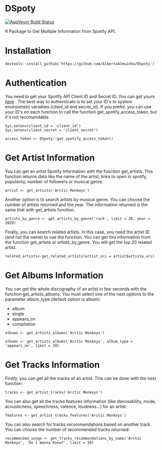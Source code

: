 # DSpoty
[![AppVeyor Build Status](https://ci.appveyor.com/api/projects/status/github/methodds/stminsights?branch=master&svg=true)](https://ci.appveyor.com/project/methodds/stminsights)

R Package to Get Multiple Information from Spotify API.

# Installation

`devtools::install_github('https://github.com/AlbertoAlmuinha/DSpoty')`

# Authentication

You need to get your Spotify API Client ID and Secret ID. You can get yours [here](https://developer.spotify.com/dashboard/) .
The best way to authenticate is to set your ID's to system environment variables (client_id and secret_id). If you prefer, you can use your ID's en each function to call the function get_spotify_access_token, but it's not recomendable.

```
Sys.setenv(client_id = 'client_id')
Sys.setenv(client_secret = 'client_secret')

access_token <- DSpoty::get_spotify_access_token()
```

# Get Artist Information

You can get an artist Spotify information with the function get_artists. This function returns data like the name of the artist, links to open in spotify, popularity, number of followers or musical genre.

```
artist <- get_artists('Arctic Monkeys')
```

Another option is to search artists by musical genre. You can choose the number of artists returned and the year. The information returned is the same that with get_artists function.

```
artists_by_genre <- get_artists_by_genre('rock', limit = 20, year = 2019)
```

Finally, you can search related artists. In this case, you need the artist ID (and not the name) to use the function. You can get this information from the function get_artists or artists_by_genre. You will get the top 20 related artist.

```
related_artists<-get_related_artists(artist_uri = artist$artista_uri)
```

# Get Albums Information

You can get the whole discography of an artist in few seconds with the function get_artists_albums. You must select one of the next options to the parameter album_type (default option is album):

- album
- single
- appears_on
- compilation

```
albums <- get_artists_albums('Arctic Monkeys')

albums <- get_artists_albums('Arctic Monkeys', album_type = 'appears_on', limit = 20)
```

# Get Tracks Information

Firstly, you can get all the tracks of an artist. This can be done with the next function:

```
tracks <- get_artist_tracks('Arctic Monkeys')
```

You can also get all the tracks features information (like danceability, mode, acousticness, speechness, valence, loudness...) for an artist:

```
features <- get_artist_tracks_features('Arctic Monkeys')
```

You can also search for tracks recommendations based on another track. You can choose the number of recommended tracks returned:

```
recommended_songs <- get_tracks_recommendations_by_name('Arctic Monkeys', 'Do I Wanna Know?', limit = 10)
```












